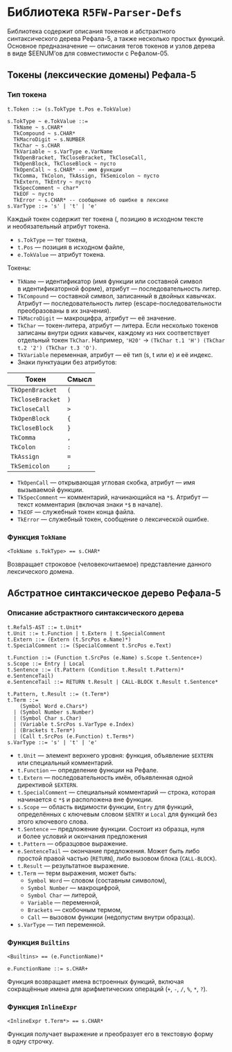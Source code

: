 Библиотека `R5FW-Parser-Defs`
=============================

Библиотека содержит описания токенов и абстрактного синтаксического дерева
Рефала-5, а также несколько простых функций. Основное предназначение —
описания тегов токенов и узлов дерева в виде $EENUM’ов для совместимости
с Рефалом-05.

Токены (лексические домены) Рефала-5
------------------------------------

### Тип токена

    t.Token ::= (s.TokType t.Pos e.TokValue)

    s.TokType ~ e.TokValue ::=
      TkName ~ s.CHAR*
      TkCompound ~ s.CHAR*
      TkMacroDigit ~ s.NUMBER
      TkChar ~ s.CHAR
      TkVariable ~ s.VarType e.VarName
      TkOpenBracket, TkCloseBracket, TkCloseCall,
      TkOpenBlock, TkCloseBlock ~ пусто
      TkOpenCall ~ s.CHAR* -- имя функции
      TkComma, TkColon, TkAssign, TkSemicolon ~ пусто
      TkExtern, TkEntry ~ пусто
      TkSpecComment ~ char*
      TkEOF ~ пусто
      TkError ~ s.CHAR* -- сообщение об ошибке в лексике
    s.VarType ::= 's' | 't' | 'e'

Каждый токен содержит тег токена (, позицию в исходном тексте и необязательный
атрибут токена.

* `s.TokType` — тег токена,
* `t.Pos` — позиция в исходном файле,
* `e.TokValue` — атрибут токена.

Токены:

* `TkName` — идентификатор (имя функции или составной символ в идентификаторной
  форме), атрибут — последовательность литер.
* `TkCompound` — составной символ, записанный в двойных кавычках. Атрибут —
  последовательность литер (escape-последовательности преобразованы в их
  значения).
* `TkMacroDigit` — макроцифра, атрибут — её значение.
* `TkChar` — токен-литера, атрибут — литера. Если несколько токенов записаны
  внутри одних кавычек, каждому из них соответствует отдельный токен `TkChar`.
  Например, `'H20'` → `(TkChar t.1 'H') (TkChar t.2 '2') (TkChar t.3 'O')`.
* `TkVariable` переменная, атрибут — её тип (s, t или e) и её индекс.
* Знаки пунктуации без атрибутов:

Токен            | Смысл
-----------------|-------
`TkOpenBracket`  | `(`
`TkCloseBracket` | `)`
`TkCloseCall`    | `>`
`TkOpenBlock`    | `{`
`TkCloseBlock`   | `}`
`TkComma`        | `,`
`TkColon`        | `:`
`TkAssign`       | `=`
`TkSemicolon`    | `;`

* `TkOpenCall` — открывающая угловая скобка, атрибут — имя вызываемой функции.
* `TkSpecComment` — комментарий, начинающийся на `*$`. Атрибут — текст
  комментария (включая знаки `*$` в начале).
* `TkEOF` — служебный токен конца файла.
* `TkError` — служебный токен, сообщение о лексической ошибке.


### Функция `TokName`

    <TokName s.TokType> == s.CHAR*

Возвращает строковое (человекочитаемое) представление данного лексического
домена.


Абстратное синтаксическое дерево Рефала-5
-----------------------------------------

### Описание абстрактного синтаксического дерева

    t.Refal5-AST ::= t.Unit*
    t.Unit ::= t.Function | t.Extern | t.SpecialComment
    t.Extern ::= (Extern (t.SrcPos e.Name)*)
    t.SpecialComment ::= (SpecialComment t.SrcPos e.Text)

    t.Function ::= (Function t.SrcPos (e.Name) s.Scope t.Sentence+)
    s.Scope ::= Entry | Local
    t.Sentence ::= (t.Pattern (Condition t.Result t.Pattern)* e.SentenceTail)
    e.SentenceTail ::= RETURN t.Result | CALL-BLOCK t.Result t.Sentence*

    t.Pattern, t.Result ::= (t.Term*)
    t.Term ::=
        (Symbol Word e.Chars*)
      | (Symbol Number s.Number)
      | (Symbol Char s.Char)
      | (Variable t.SrcPos s.VarType e.Index)
      | (Brackets t.Term*)
      | (Call t.SrcPos (e.Function) t.Terms*)
    s.VarType ::= 's' | 't' | 'e'

* `t.Unit` — элемент верхнего уровня: функция, объявление `$EXTERN` или
  специальный комментарий.
* `t.Function` — определение функции на Рефале.
* `t.Extern` — последовательность имён, объявленная одной директивой `$EXTERN`.
* `t.SpecialComment` — специальный комментарий — строка, которая начинается
  с `*$` и расположена вне функции.
* `s.Scope` — область видимости функции, `Entry` для функций, определённых
  с ключевым словом `$ENTRY` и `Local` для функций без этого ключевого слова.
* `t.Sentence` — предложение функции. Состоит из образца, нуля и более условий
  и окончания предложения
* `t.Pattern` — образцовое выражение.
* `e.SentenceTail` — окончание предложения. Может быть либо простой правой
  частью (`RETURN`), либо вызовом блока (`CALL-BLOCK`).
* `t.Result` — результатное выражение.
* `t.Term` — терм выражения, может быть:
  - `Symbol Word` — словом (составным символом),
  - `Symbol Number` — макроцифрой,
  - `Symbol Char` — литерой,
  - `Variable` — переменной,
  - `Brackets` — скобочным термом,
  - `Call` — вызовом функции (недопустим внутри образца).
* `s.VarType` — тип переменной.

### Функция `Builtins`

    <Builtins> == (e.FunctionName)*

    e.FunctionName ::= s.CHAR+

Функция возвращает имена встроенных функций, включая сокращённые имена для
арифметических операций (`+`, `-`, `/`, `%`, `*`, `?`).

### Функция `InlineExpr`

    <InlineExpr t.Term*> == s.CHAR*

Функция получает выражение и преобразует его в текстовую форму в одну строчку.
